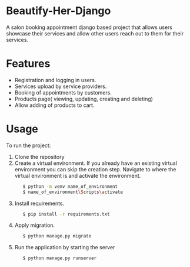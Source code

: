 # Beautify-Her-Django
A salon booking appointment django based project that allows users showcase their services and allow other users reach out to them for their services.

# Features
- Registration and logging in users.
- Services upload by service providers.
- Booking of appointments by customers.
- Products page( viewing, updating, creating and deleting)
- Allow adding of products to cart.

# Usage
To run the project:
1. Clone the repository
2. Create a virtual environment. If you already have an existing virtual environment you can skip the creation step. Navigate to where the virtual environment is and activate the environment.
   ```bash
      $ python -m venv name_of_environment
      $ name_of_environment\Scripts\activate
   ```
3. Install requirements. 
   ```bash
      $ pip install -r requirements.txt
   ```
4. Apply migration.
   ```bash
      $ python manage.py migrate
   ```
5. Run the application by starting the server
   ```bash
      $ python manage.py runserver
   ```
